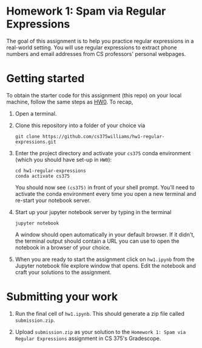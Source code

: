 # Homework 1: Spam via Regular Expressions

The goal of this assignment is to help you practice regular expressions in a real-world setting. You will use regular expressions to extract phone numbers and email addresses from CS professors' personal webpages. 

# Getting started 

To obtain the starter code for this assignment (this repo) on your local machine, follow the same steps as [HW0](https://github.com/cs375williams/hw0-preliminaries). To recap, 

1. Open a terminal. 

2. Clone this repository into a folder of your choice via


	```
	git clone https://github.com/cs375williams/hw1-regular-expressions.git
	```

3. Enter the project directory and activate your `cs375` conda environment (which you should have set-up in `HW0`): 

	```
	cd hw1-regular-expressions
	conda activate cs375
	```

	You should now see `(cs375)` in front of your shell prompt.  You'll need to activate the conda environment every time you open a new terminal and re-start your notebook server. 

4. Start up your jupyter notebook server by typing in the terminal 


	```
	jupyter notebook 
	```

	A window should open automatically in your default browser. If it didn't, the terminal output should contain a URL you can use to open the notebook in a browser of your choice.

5. When you are ready to start the assignment click on `hw1.ipynb` from the Jupyter notebook file explore window that opens. Edit the notebook and craft your solutions to the assignment. 

# Submitting your work 

1. Run the final cell of `hw1.ipynb`. This should generate a zip file called `submission.zip`.

2. Upload `submission.zip` as your solution to the `Homework 1: Spam via Regular Expressions` assignment in CS 375's Gradescope. 


